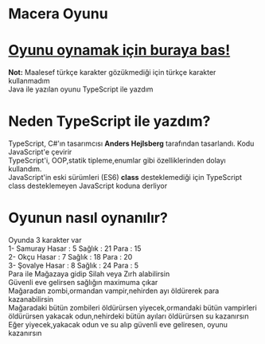 Macera Oyunu
============
# [Oyunu oynamak için buraya bas!](http://maceraoyunu.rabiadilsiz.repl.co/)
**Not:** Maalesef türkçe karakter gözükmediği için türkçe karakter kullanmadım  
Java ile yazılan oyunu TypeScript ile yazdım

Neden TypeScript ile yazdım?
============================

TypeScript, C#'ın tasarımcısı **Anders Hejlsberg** tarafından tasarlandı. Kodu JavaScript'e çevirir  
TypeScript'i, OOP,statik tipleme,enumlar gibi özelliklerinden dolayı kullandım.  
JavaScript'in eski sürümleri (ES6) **class** desteklemediği için TypeScript class desteklemeyen JavaScript koduna derliyor

Oyunun nasıl oynanılır?
=======================

Oyunda 3 karakter var  
1- Samuray Hasar : 5 Sağlık : 21 Para : 15  
2- Okçu Hasar : 7 Sağlık : 18 Para : 20  
3- Şovalye Hasar : 8 Sağlık : 24 Para : 5  
Para ile Mağazaya gidip Silah veya Zırh alabilirsin  
Güvenli eve gelirsen sağlığın maximuma çıkar  
Mağaradan zombi,ormandan vampir,nehirden ayı öldürerek para kazanabilirsin  
Mağaradaki bütün zombileri öldürürsen yiyecek,ormandaki bütün vampirleri öldürürsen yakacak odun,nehirdeki bütün ayıları öldürürsen su kazanırsın  
Eğer yiyecek,yakacak odun ve su alıp güvenli eve geliresen, oyunu kazanırsın

